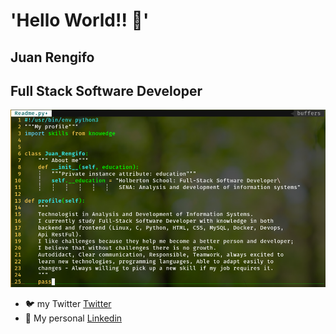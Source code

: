 # 'Hello World!! 👋'

## Juan Rengifo
## Full Stack Software Developer

<img src="https://github.com/juankarlos999/juankarlos999/blob/master/my_profile_Github.png">

- 🐦 my Twitter [Twitter](https://twitter.com/Juan_Karlos_999 "Twitter profile")
- 💼 My personal [Linkedin](https://www.linkedin.com/in/juan-r-95547a192/ " Go...")

